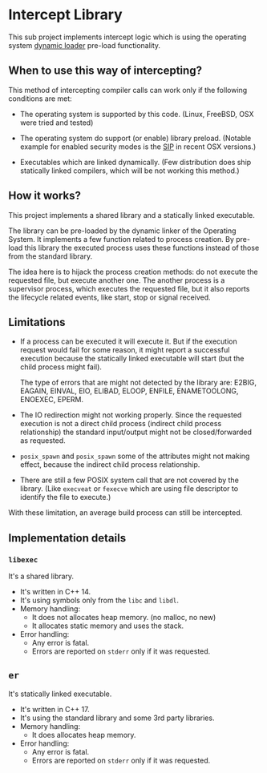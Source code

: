 # Intercept Library

This sub project implements intercept logic which is using the operating
system [dynamic loader][DYN_LOADER] pre-load functionality.

  [DYN_LOADER]: https://en.wikipedia.org/wiki/Dynamic_linker

## When to use this way of intercepting?

This method of intercepting compiler calls can work only if the following
conditions are met:

- The operating system is supported by this code.
  (Linux, FreeBSD, OSX were tried and tested)
- The operating system do support (or enable) library preload.
  (Notable example for enabled security modes is the [SIP][OSX_SIP] in
  recent OSX versions.)
- Executables which are linked dynamically.
  (Few distribution does ship statically linked compilers, which will be
  not working this method.)

  [OSX_SIP]: https://support.apple.com/en-us/HT204899

## How it works?

This project implements a shared library and a statically linked executable.

The library can be pre-loaded by the dynamic linker of the Operating System.
It implements a few function related to process creation. By pre-load this
library the executed process uses these functions instead of those from the
standard library.

The idea here is to hijack the process creation methods: do not execute
the requested file, but execute another one. The another process is a
supervisor process, which executes the requested file, but it also
reports the lifecycle related events, like start, stop or signal received.

## Limitations

* If a process can be executed it will execute it. But if the execution request
would fail for some reason, it might report a successful execution because
the statically linked executable will start (but the child process might
fail).

  The type of errors that are might not detected by the library are: E2BIG,
EAGAIN, EINVAL, EIO, ELIBAD, ELOOP, ENFILE, ENAMETOOLONG, ENOEXEC, EPERM.

* The IO redirection might not working properly. Since the requested execution
is not a direct child process (indirect child process relationship) the standard
input/output might not be closed/forwarded as requested.

* `posix_spawn` and `posix_spawn` some of the attributes might not making
effect, because the indirect child process relationship.

* There are still a few POSIX system call that are not covered by the library.
(Like `execveat` or `fexecve` which are using file descriptor to identify
the file to execute.)

With these limitation, an average build process can still be intercepted.

## Implementation details

### `libexec`

It's a shared library.

- It's written in C++ 14.
- It's using symbols only from the `libc` and `libdl`.
- Memory handling:
   - It does not allocates heap memory. (no malloc, no new)
   - It allocates static memory and uses the stack.
- Error handling:
   - Any error is fatal.
   - Errors are reported on `stderr` only if it was requested.

## `er`

It's statically linked executable.

- It's written in C++ 17.
- It's using the standard library and some 3rd party libraries.
- Memory handling:
   - It does allocates heap memory.
- Error handling:
   - Any error is fatal.
   - Errors are reported on `stderr` only if it was requested.
